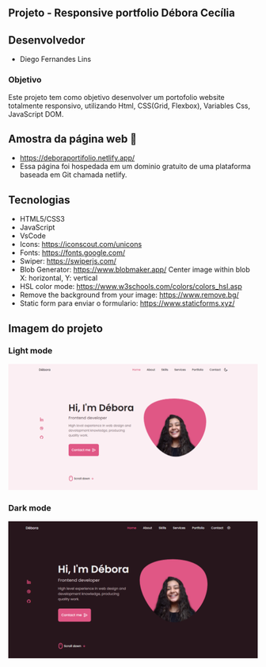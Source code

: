 ## Projeto - Responsive portfolio Débora Cecília

## Desenvolvedor
- Diego Fernandes Lins

### Objetivo
Este projeto tem como objetivo desenvolver um portofolio website totalmente responsivo, utilizando Html, CSS(Grid, Flexbox), Variables Css, JavaScript DOM.

## Amostra da página web 🔭
- https://deboraportifolio.netlify.app/
- Essa página foi hospedada em um dominio gratuito de uma plataforma baseada em Git chamada netlify.

## Tecnologias
- HTML5/CSS3
- JavaScript
- VsCode
- Icons: https://iconscout.com/unicons
- Fonts: https://fonts.google.com/
- Swiper: https://swiperjs.com/
- Blob Generator: https://www.blobmaker.app/ Center image within blob X: horizontal, Y: vertical
- HSL color mode: https://www.w3schools.com/colors/colors_hsl.asp
- Remove the background from your image: https://www.remove.bg/
- Static form para enviar o formulario: https://www.staticforms.xyz/

## Imagem do projeto

### Light mode
![](https://github.com/DiegoLins10/responsive-portfolio/blob/master/area.png)
### Dark mode
![](https://github.com/DiegoLins10/responsive-portfolio/blob/master/area2.png)



